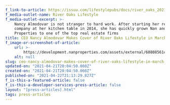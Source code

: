 ```yaml
---
f_link-to-article: https://issuu.com/lifestylepubs/docs/river_oaks_2021_3_print
f_media-outlet-name: River Oaks Lifestyle
f_media-outlet-excerpt: >-
    Nancy Almodovar is not stranger to hard work. After starting her real estate
    company at her kitchen table in 2014, she has quickly grown Nan and Company
    Properties to one of the top real estate firms
title: CEO Nancy Almodovar Makes Cover of River Oaks Lifestyle in March 2021
f_image-or-screenshot-of-article:
    url: >-
        https://development.nanproperties.com/assets/external/60808561cee010268a28025e_screen_shot_2021-04-21_at_8.46.15_AM.png
    alt: null
slug: ceo-nancy-almodovar-makes-cover-of-river-oaks-lifestyle-in-march-2021
updated-on: "2021-04-21T20:04:50.060Z"
created-on: "2021-04-21T20:04:50.060Z"
published-on: "2021-04-22T21:13:29.827Z"
f_is-this-a-featured-article: false
f_is-this-a-developer-services-press-article: false
layout: "[press-articles].html"
tags: press-articles
---
```

